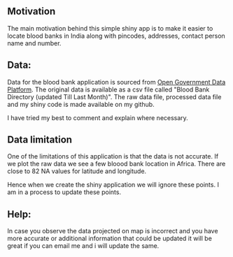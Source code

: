 
## Motivation
The main motivation behind this simple shiny app is to make it easier to locate blood banks in India along with pincodes, addresses, contact person name and number.

## Data:
Data for the blood bank application is sourced from [Open Government Data Platform](https://data.gov.in/). The original data is available as a csv file called "Blood Bank Directory (updated Till Last Month)". The raw data file, processed data file and my shiny code is made available on my github.

I have tried my best to comment and explain where necessary.

## Data limitation
One of the limitations of this application is that the data is not accurate. If we plot the raw data we see a few bloood bank location in Africa. There are close to 82 NA values for latitude and longitude.

Hence when we create the shiny application we will ignore these points. I am in a process to update these points.

## Help:
In case you observe the data projected on map is incorrect and you have more accurate or additional information that could be updated it will be great if you can email me and i will update the same.

